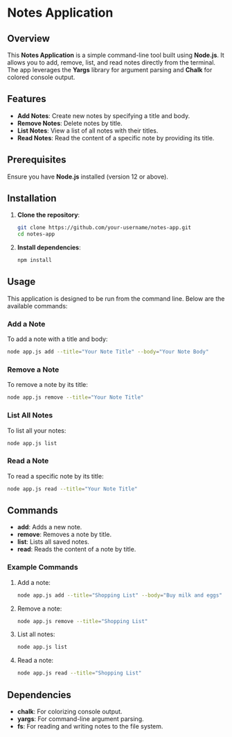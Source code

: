 # Notes Application

## Overview
This **Notes Application** is a simple command-line tool built using **Node.js**. It allows you to add, remove, list, and read notes directly from the terminal. The app leverages the **Yargs** library for argument parsing and **Chalk** for colored console output.

## Features
- **Add Notes**: Create new notes by specifying a title and body.
- **Remove Notes**: Delete notes by title.
- **List Notes**: View a list of all notes with their titles.
- **Read Notes**: Read the content of a specific note by providing its title.

## Prerequisites
Ensure you have **Node.js** installed (version 12 or above).

## Installation
1. **Clone the repository**:
   ```bash
   git clone https://github.com/your-username/notes-app.git
   cd notes-app
   ```

2. **Install dependencies**:
   ```bash
   npm install
   ```

## Usage
This application is designed to be run from the command line. Below are the available commands:

### Add a Note
To add a note with a title and body:
```bash
node app.js add --title="Your Note Title" --body="Your Note Body"
```

### Remove a Note
To remove a note by its title:
```bash
node app.js remove --title="Your Note Title"
```

### List All Notes
To list all your notes:
```bash
node app.js list
```

### Read a Note
To read a specific note by its title:
```bash
node app.js read --title="Your Note Title"
```

## Commands
- **add**: Adds a new note.
- **remove**: Removes a note by title.
- **list**: Lists all saved notes.
- **read**: Reads the content of a note by title.

### Example Commands
1. Add a note:
   ```bash
   node app.js add --title="Shopping List" --body="Buy milk and eggs"
   ```

2. Remove a note:
   ```bash
   node app.js remove --title="Shopping List"
   ```

3. List all notes:
   ```bash
   node app.js list
   ```

4. Read a note:
   ```bash
   node app.js read --title="Shopping List"
   ```

## Dependencies
- **chalk**: For colorizing console output.
- **yargs**: For command-line argument parsing.
- **fs**: For reading and writing notes to the file system.
